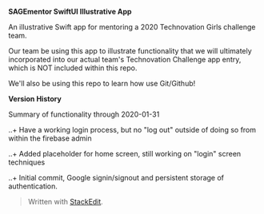 ﻿**SAGEmentor SwiftUI Illustrative App**

An illustrative Swift app for mentoring a 2020 Technovation Girls challenge team.

Our team be using this app to illustrate functionality that we will ultimately incorporated into our actual team's Technovation Challenge app entry, which is NOT included within this repo.

We'll also be using this repo to learn how use Git/Github!

**Version History**

Summary of functionality through 2020-01-31

..+ Have a working login process, but no "log out" outside of doing so from within the firebase admin

..+ Added placeholder for home screen, still working on "login" screen techniques

..+ Initial commit, Google signin/signout and persistent storage of authentication.

> Written with [StackEdit](https://stackedit.io/).
